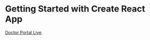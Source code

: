 # Getting Started with Create React App

[Doctor Portal Live](https://github.com/facebook/create-react-app).

